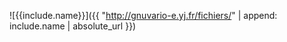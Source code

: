 ![{{include.name}}]({{ "http://gnuvario-e.yj.fr/fichiers/" | append: include.name | absolute_url }})